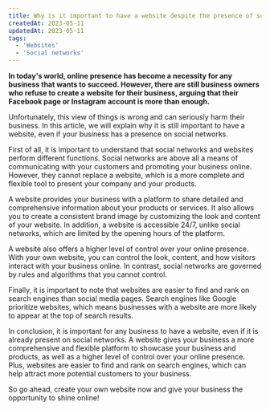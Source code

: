```yaml
---
title: Why is it important to have a website despite the presence of social networks?
createdAt: 2023-05-11
updatedAt: 2023-05-11
tags:
  - 'Websites'
  - 'Social networks'
---
```


**In today's world, online presence has become a necessity for any business that wants to succeed. However, there are still business owners who refuse to create a website for their business, arguing that their Facebook page or Instagram account is more than enough.**

Unfortunately, this view of things is wrong and can seriously harm their business. In this article, we will explain why it is still important to have a website, even if your business has a presence on social networks.

First of all, it is important to understand that social networks and websites perform different functions. Social networks are above all a means of communicating with your customers and promoting your business online. However, they cannot replace a website, which is a more complete and flexible tool to present your company and your products.

A website provides your business with a platform to share detailed and comprehensive information about your products or services. It also allows you to create a consistent brand image by customizing the look and content of your website. In addition, a website is accessible 24/7, unlike social networks, which are limited by the opening hours of the platform.

A website also offers a higher level of control over your online presence. With your own website, you can control the look, content, and how visitors interact with your business online. In contrast, social networks are governed by rules and algorithms that you cannot control.

Finally, it is important to note that websites are easier to find and rank on search engines than social media pages. Search engines like Google prioritize websites, which means businesses with a website are more likely to appear at the top of search results.

In conclusion, it is important for any business to have a website, even if it is already present on social networks. A website gives your business a more comprehensive and flexible platform to showcase your business and products, as well as a higher level of control over your online presence. Plus, websites are easier to find and rank on search engines, which can help attract more potential customers to your business.

So go ahead, create your own website now and give your business the opportunity to shine online!
